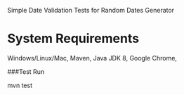 
Simple Date Validation Tests for Random Dates Generator
# System Requirements 

Windows/Linux/Mac, Maven, Java JDK 8, Google Chrome,

###Test Run

mvn test 